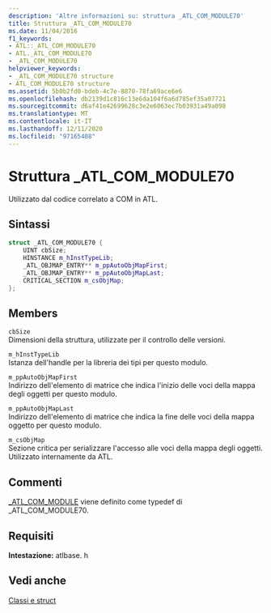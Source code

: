 ```yaml
---
description: 'Altre informazioni su: struttura _ATL_COM_MODULE70'
title: Struttura _ATL_COM_MODULE70
ms.date: 11/04/2016
f1_keywords:
- ATL::_ATL_COM_MODULE70
- ATL._ATL_COM_MODULE70
- _ATL_COM_MODULE70
helpviewer_keywords:
- _ATL_COM_MODULE70 structure
- ATL_COM_MODULE70 structure
ms.assetid: 5b0b2fd0-bdeb-4c7e-8870-78fa69ace6e6
ms.openlocfilehash: db2139d1c816c13e6da104f6a6d785ef35a07721
ms.sourcegitcommit: d6af41e42699628c3e2e6063ec7b03931a49a098
ms.translationtype: MT
ms.contentlocale: it-IT
ms.lasthandoff: 12/11/2020
ms.locfileid: "97165408"
---
```

# <a name="_atl_com_module70-structure"></a>Struttura _ATL_COM_MODULE70

Utilizzato dal codice correlato a COM in ATL.

## <a name="syntax"></a>Sintassi

```cpp
struct _ATL_COM_MODULE70 {
    UINT cbSize;
    HINSTANCE m_hInstTypeLib;
    _ATL_OBJMAP_ENTRY** m_ppAutoObjMapFirst;
    _ATL_OBJMAP_ENTRY** m_ppAutoObjMapLast;
    CRITICAL_SECTION m_csObjMap;
};
```

## <a name="members"></a>Members

`cbSize`<br/>
Dimensioni della struttura, utilizzate per il controllo delle versioni.

`m_hInstTypeLib`<br/>
Istanza dell'handle per la libreria dei tipi per questo modulo.

`m_ppAutoObjMapFirst`<br/>
Indirizzo dell'elemento di matrice che indica l'inizio delle voci della mappa degli oggetti per questo modulo.

`m_ppAutoObjMapLast`<br/>
Indirizzo dell'elemento di matrice che indica la fine delle voci della mappa oggetto per questo modulo.

`m_csObjMap`<br/>
Sezione critica per serializzare l'accesso alle voci della mappa degli oggetti. Utilizzato internamente da ATL.

## <a name="remarks"></a>Commenti

[_ATL_COM_MODULE](atl-typedefs.md#_atl_com_module) viene definito come typedef di _ATL_COM_MODULE70.

## <a name="requirements"></a>Requisiti

**Intestazione:** atlbase. h

## <a name="see-also"></a>Vedi anche

[Classi e struct](../../atl/reference/atl-classes.md)
